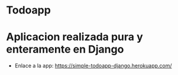 # Todoapp

# Aplicacion realizada pura y enteramente en Django 

* Enlace a la app: https://simple-todoapp-django.herokuapp.com/
